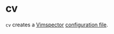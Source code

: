 # cv

`cv` creates a [Vimspector](https://github.com/puremourning/vimspector.git) [configuration file](https://puremourning.github.io/vimspector/configuration.html).
